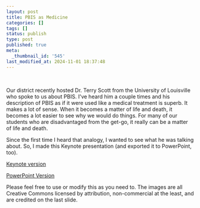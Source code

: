 ```yaml
---
layout: post
title: PBIS as Medicine
categories: []
tags: []
status: publish
type: post
published: true
meta:
  _thumbnail_id: '545'
last_modified_at: 2024-11-01 18:37:48
---
```


​


Our district recently hosted Dr. Terry Scott from the University of Louisville who spoke to us about PBIS. I've heard him a couple times and his description of PBIS as if it were used like a medical treatment is superb. It makes a lot of sense. When it becomes a matter of life and death, it becomes a lot easier to see why we would do things. For many of our students who are disadvantaged from the get-go, it really can be a matter of life and death.


Since the first time I heard that analogy, I wanted to 
see what he was talking about. So, I made this Keynote presentation (and exported it to PowerPoint, too).


[Keynote version](http://static.squarespace.com/static/4fffa949e4b0b4590d67b4e7/t/50211c5be4b098a90b8f085b/1344347227530/)


[PowerPoint Version](http://static.squarespace.com/static/4fffa949e4b0b4590d67b4e7/t/50211ab7e4b03f6f4d1a4ad6/1344346807454/)


Please feel free to use or modify this as you need to. The images are all Creative Commons licensed by attribution, non-commercial at the least, and are credited on the last slide.


​



​

